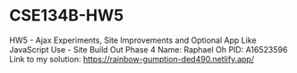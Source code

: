 # CSE134B-HW5
HW5 - Ajax Experiments, Site Improvements and Optional App Like JavaScript Use - Site Build Out Phase 4
Name: Raphael Oh
PID: A16523596
Link to my solution: https://rainbow-gumption-ded490.netlify.app/
